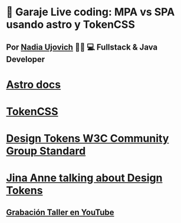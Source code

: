 # 🚀 Garaje Live coding: MPA vs SPA usando astro y TokenCSS

## Por [Nadia Ujovich](https://www.linkedin.com/in/nadiaujovich/) 👩🏻 💻 Fullstack & Java Developer

# [Astro docs](https://docs.astro.build/es/getting-started/)

# [TokenCSS](https://tokencss.com/)

# [Design Tokens W3C Community Group Standard](https://design-tokens.github.io/community-group)

# [Jina Anne talking about Design Tokens](https://www.smashingmagazine.com/2019/11/smashing-podcast-episode-3/)

## [Grabación Taller en YouTube](https://www.youtube.com/watch?v=8BnGIK7dcGU)
